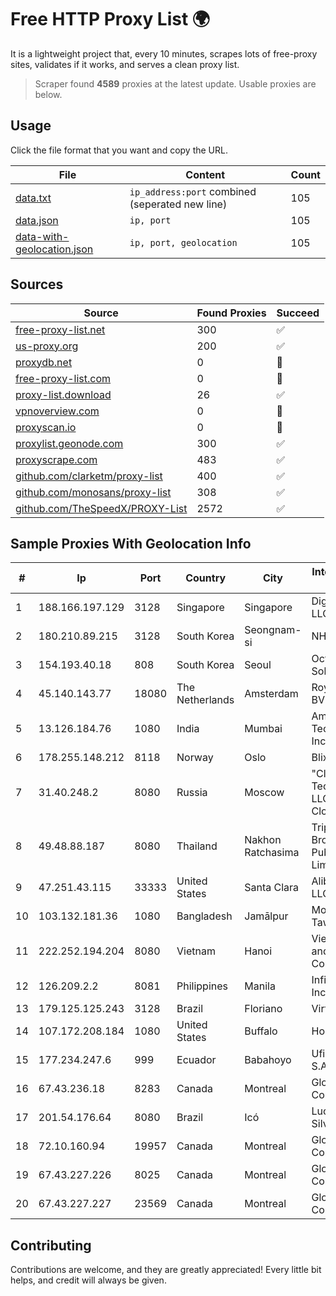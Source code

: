 
# Free HTTP Proxy List 🌍

It is a lightweight project that, every 10 minutes, scrapes lots of free-proxy sites, validates if it works, and serves a clean proxy list.


> Scraper found **4589** proxies at the latest update. Usable proxies are below.

## Usage

Click the file format that you want and copy the URL.


|File|Content|Count|
|----|-------|-----|
|[data.txt](https://raw.githubusercontent.com/themiralay/Proxy-List-World/master/data.txt)|`ip_address:port` combined (seperated new line)|105|
|[data.json](https://raw.githubusercontent.com/themiralay/Proxy-List-World/master/data.json)|`ip, port`|105|
|[data-with-geolocation.json](https://raw.githubusercontent.com/themiralay/Proxy-List-World/master/data-with-geolocation.json)|`ip, port, geolocation`|105|

## Sources

|Source|Found Proxies|Succeed|
|------|-------------|-------|
|[free-proxy-list.net](https://free-proxy-list.net)|300|✅|
|[us-proxy.org](https://www.us-proxy.org)|200|✅|
|[proxydb.net](http://proxydb.net)|0|🚫|
|[free-proxy-list.com](https://free-proxy-list.com/?page=&port=&type%5B%5D=http&type%5B%5D=https&up_time=0&search=Search)|0|🚫|
|[proxy-list.download](https://www.proxy-list.download/HTTP)|26|✅|
|[vpnoverview.com](https://vpnoverview.com/privacy/anonymous-browsing/free-proxy-servers)|0|🚫|
|[proxyscan.io](https://www.proxyscan.io)|0|🚫|
|[proxylist.geonode.com](https://proxylist.geonode.com/api/proxy-list?limit=300&page=1&sort_by=lastChecked&sort_type=desc&protocols=http,https)|300|✅|
|[proxyscrape.com](https://api.proxyscrape.com/v2/?request=displayproxies&protocol=http&timeout=10000&country=all&ssl=all&anonymity=all)|483|✅|
|[github.com/clarketm/proxy-list](https://raw.githubusercontent.com/clarketm/proxy-list/master/proxy-list-raw.txt)|400|✅|
|[github.com/monosans/proxy-list](https://raw.githubusercontent.com/monosans/proxy-list/main/proxies/http.txt)|308|✅|
|[github.com/TheSpeedX/PROXY-List](https://raw.githubusercontent.com/TheSpeedX/PROXY-List/master/http.txt)|2572|✅|


## Sample Proxies With Geolocation Info

|#|Ip|Port|Country|City|Internet Service Provider|
|-|--|----|-------|----|-------------------------|
|1|188.166.197.129|3128|Singapore|Singapore|DigitalOcean, LLC|
|2|180.210.89.215|3128|South Korea|Seongnam-si|NHNCLOUD|
|3|154.193.40.18|808|South Korea|Seoul|Octopus Web Solution Inc|
|4|45.140.143.77|18080|The Netherlands|Amsterdam|RoyaleHosting BV|
|5|13.126.184.76|1080|India|Mumbai|Amazon Technologies Inc|
|6|178.255.148.212|8118|Norway|Oslo|Blix Solutions|
|7|31.40.248.2|8080|Russia|Moscow|"Cloud Technologies" LLC trading as Cloud.ru|
|8|49.48.88.187|8080|Thailand|Nakhon Ratchasima|Triple T Broadband Public Company Limited|
|9|47.251.43.115|33333|United States|Santa Clara|Alibaba Cloud LLC|
|10|103.132.181.36|1080|Bangladesh|Jamālpur|Mohammad Tawheedul Islam|
|11|222.252.194.204|8080|Vietnam|Hanoi|VietNam Post and Telecom Corporation|
|12|126.209.2.2|8081|Philippines|Manila|Infinivan Incorporated|
|13|179.125.125.243|3128|Brazil|Floriano|Virtex Telecom|
|14|107.172.208.184|1080|United States|Buffalo|HostPapa|
|15|177.234.247.6|999|Ecuador|Babahoyo|Ufinet Panama S.A.|
|16|67.43.236.18|8283|Canada|Montreal|GloboTech Communications|
|17|201.54.176.64|8080|Brazil|Icó|Lucas De Souza Silva|
|18|72.10.160.94|19957|Canada|Montreal|GloboTech Communications|
|19|67.43.227.226|8025|Canada|Montreal|GloboTech Communications|
|20|67.43.227.227|23569|Canada|Montreal|GloboTech Communications|



## Contributing

Contributions are welcome, and they are greatly appreciated! Every
little bit helps, and credit will always be given.

